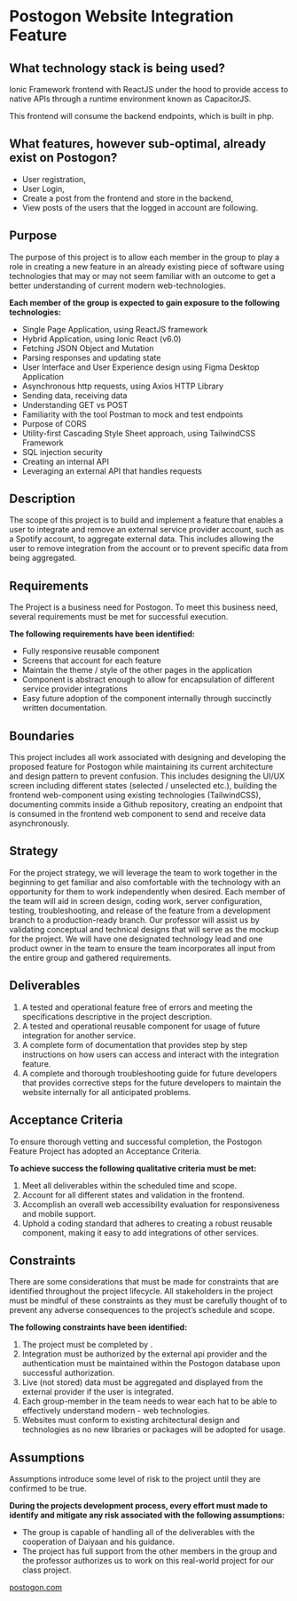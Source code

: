 # Postogon Website Integration Feature

## What technology stack is being used?
Ionic Framework frontend with ReactJS under the hood to provide access to native APIs through a runtime environment known as CapacitorJS. 

This frontend will consume the backend endpoints, which is built in php.

## What features, however sub-optimal, already exist on Postogon?
- User registration,
- User Login,
- Create a post from the frontend and store in the backend,
- View posts of the users that the logged in account are following.


## Purpose
The purpose of this project is to allow each member in the group to play a role in creating a new feature in an already existing piece of software using technologies that may or may not seem familiar with an outcome to get a better understanding of current modern web-technologies.

**Each member of the group is expected to gain exposure to the following technologies:**
- Single Page Application, using ReactJS framework
- Hybrid Application, using Ionic React (v6.0)
- Fetching JSON Object and Mutation
- Parsing responses and updating state
- User Interface and User Experience design using Figma Desktop Application
- Asynchronous http requests, using Axios HTTP Library
- Sending data, receiving data
- Understanding GET vs POST
- Familiarity with the tool Postman to mock and test endpoints
- Purpose of CORS
- Utility-first Cascading Style Sheet approach, using TailwindCSS Framework
- SQL injection security
- Creating an internal API
- Leveraging an external API that handles requests

## Description
The scope of this project is to build and implement a feature that enables a user to integrate and remove an external service provider account, such as a Spotify account, to aggregate external data. This includes allowing the user to remove integration from the account or to prevent specific data from being aggregated.

## Requirements
The Project is a business need for Postogon. To meet this business need, several requirements must be met for successful execution.

**The following requirements have been identified:**
- Fully responsive reusable component
- Screens that account for each feature
- Maintain the theme / style of the other pages in the application
- Component is abstract enough to allow for encapsulation of different service provider integrations
- Easy future adoption of the component internally through succinctly written documentation.

## Boundaries
This project includes all work associated with designing and developing the proposed feature for Postogon while maintaining its current architecture and design pattern to prevent confusion. This includes designing the UI/UX screen including different states (selected / unselected etc.), building the frontend web-component using existing technologies (TailwindCSS), documenting commits inside a Github repository, creating an endpoint that is consumed in the frontend web component to send and receive data asynchronously.

## Strategy
For the project strategy, we will leverage the team to work together in the beginning to get familiar and also comfortable with the technology with an opportunity for them to work independently when desired. Each member of the team will aid in screen design, coding work, server configuration, testing, troubleshooting, and release of the feature from a development branch to a production-ready branch. Our professor will assist us by validating conceptual and technical designs that will serve as the mockup for the project. We will have one designated technology lead and one product owner in the team to ensure the team incorporates all input from the entire group and gathered requirements.

## Deliverables
1. A tested and operational feature free of errors and meeting the specifications descriptive in the project description.
2. A tested and operational reusable component for usage of future integration for another service.
3. A complete form of documentation that provides step by step instructions on how users can access and interact with the integration feature.
4. A complete and thorough troubleshooting guide for future developers that provides corrective steps for the future developers to maintain the website internally for all anticipated problems.

## Acceptance Criteria
To ensure thorough vetting and successful completion, the Postogon Feature Project has adopted an Acceptance Criteria.

**To achieve success the following qualitative criteria must be met:**
1. Meet all deliverables within the scheduled time and scope.
2. Account for all different states and validation in the frontend.
3. Accomplish an overall web accessibility evaluation for responsiveness and mobile support.
4. Uphold a coding standard that adheres to creating a robust reusable component, making it easy to add integrations of other services. 

## Constraints
There are some considerations that must be made for constraints that are identified throughout the project lifecycle. All stakeholders in the project must be mindful of these constraints as they must be carefully thought of to prevent any adverse consequences to the project’s schedule and scope.

**The following constraints have been identified:**
1. The project must be completed by <INSERT DUE DATE HERE>.
2. Integration must be authorized by the external api provider and the authentication must be maintained within the Postogon database upon successful authorization.
3. Live (not stored) data must be aggregated and displayed from the external provider if the user is integrated.
4. Each group-member in the team needs to wear each hat to be able to effectively understand modern - web technologies.
5. Websites must conform to existing architectural design and technologies as no new libraries or packages will be adopted for usage.

## Assumptions
Assumptions introduce some level of risk to the project until they are confirmed to be true.

**During the projects development process, every effort must made to identify and mitigate any risk associated with the following assumptions:**
- The group is capable of handling all of the deliverables with the cooperation of Daiyaan and his guidance.
- The project has full support from the other members in the group and the professor authorizes us to work on this real-world project for our class project.

[postogon.com](https://postogon.com "postogon.com")
